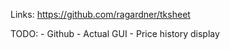 Links:
	https://github.com/ragardner/tksheet
	

TODO:
	- Github
	- Actual GUI
	- Price history display